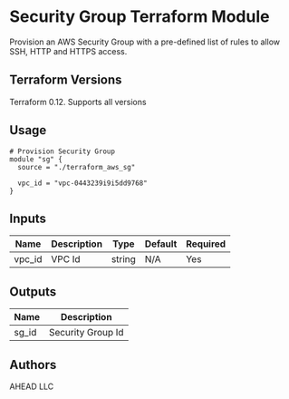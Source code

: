 # Security Group Terraform Module

Provision an AWS Security Group with a pre-defined list of rules to allow SSH, HTTP and HTTPS access.

## Terraform Versions

Terraform 0.12. Supports all versions

## Usage

```
# Provision Security Group 
module "sg" {
  source = "./terraform_aws_sg"

  vpc_id = "vpc-0443239i9i5dd9768"
}
```

## Inputs

| Name                        | Description | Type            | Default  | Required |
|-----------------------------|-------------|-----------------|----------|----------|
| vpc_id                      | VPC Id      | string          | N/A      | Yes      |

## Outputs

| Name  | Description       |
|-------|-------------------|
| sg_id | Security Group Id |

## Authors

AHEAD LLC